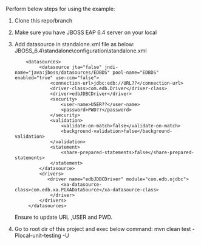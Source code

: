 Perform below steps for using the example:

1. Clone this repo/branch
2. Make sure you have JBOSS EAP 6.4 server on your local
3. Add datasource in standalone.xml file as below:
           JBOSS_6.4\standalone\configuration\standalone.xml
          
           <datasources>
                <datasource jta="false" jndi-name="java:jboss/datasources/EDBDS" pool-name="EDBDS" enabled="true" use-ccm="false">
                    <connection-url>jdbc:edb://URL??</connection-url>
                    <driver-class>com.edb.Driver</driver-class>
                    <driver>edbJDBCDriver</driver>
                    <security>
                        <user-name>USER??</user-name>
                        <password>PWD??</password>
                    </security>
                    <validation>
                        <validate-on-match>false</validate-on-match>
                        <background-validation>false</background-validation>
                    </validation>
                    <statement>
                        <share-prepared-statements>false</share-prepared-statements>
                    </statement>
                </datasource>
                <drivers>
                   <driver name="edbJDBCDriver" module="com.edb.ojdbc">
                        <xa-datasource-class>com.edb.xa.PGXADataSource</xa-datasource-class>
                    </driver>
                </drivers>
            </datasources>

      Ensure to update URL ,USER  and PWD.        

3. Go to root dir of this project and exec below command:
   mvn clean test -Plocal-unit-testing -U
   
   
